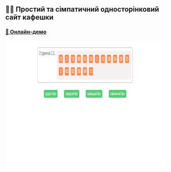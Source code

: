 ## 👩‍⚖️ Простий та сімпатичний односторінковий сайт кафешки 
### [🔗 Онлайн-демо](https://alexsand-r.github.io/students-list-react/)
<p align="center">
  <img src="img/45.png" alt="Image 1" width="800" height="400">
</p>

